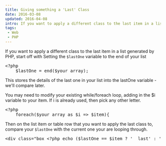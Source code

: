 ```yaml
---
title: Giving something a 'Last' Class
date: 2016-03-08
updated: 2016-04-08
intro: If you want to apply a different class to the last item in a list generated by PHP, start off with Setting the $lastOne variable to the end of your ...
tags:
 - Web
 - PHP
---
```


<p>If you want to apply a different class to the last item in a list generated by PHP, start off with Setting the <code>$lastOne</code> variable to the end of your list</p>
<pre class="language-php">&lt;?php
    $lastOne = end($your_array);</pre>

<p>This stores the details of the last one in your list into the lastOne variable - we'll compare later.</p>
<p>You may need to modify your existing while/foreach loop, adding in the $i variable to your item. If i is already used, then pick any other letter.</p>
<pre class="language-php">&lt;?php
    foreach($your_array as $i =&gt; $item){</pre>

<p>Then on the list item or table row that you want to apply the last class to, compare your <code>$lastOne</code> with the current one your are looping through.</p>
<pre class="language-php">&lt;div class="box &lt;?php echo ($lastOne == $item ? '  last' : '' ?&gt;&gt;</pre>